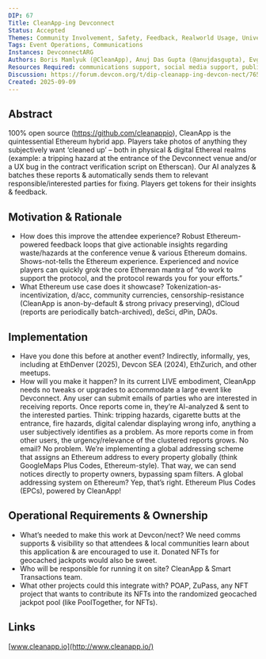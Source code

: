 ```yaml
---
DIP: 67
Title: CleanApp-ing Devconnect
Status: Accepted
Themes: Community Involvement, Safety, Feedback, Realworld Usage, Universal Adoption
Tags: Event Operations, Communications
Instances: DevconnectARG
Authors: Boris Mamlyuk (@CleanApp), Anuj Das Gupta (@anujdasgupta), Evgeny Koshelev (@eko\_2000), Ravi Lodhi (@rv_foxtrot)
Resources Required: communications support, social media support, publicity & awareness-raising
Discussion: https://forum.devcon.org/t/dip-cleanapp-ing-devcon-nect/7657
Created: 2025-09-09
---
```


## Abstract

100% open source (https://github.com/cleanappio), CleanApp is the quintessential Ethereum hybrid app. Players take photos of anything they subjectively want ‘cleaned up’ – both in physical & digital Ethereal realms (example: a tripping hazard at the entrance of the Devconnect venue and/or a UX bug in the contract verification script on Etherscan). Our AI analyzes & batches these reports & automatically sends them to relevant responsible/interested parties for fixing. Players get tokens for their insights & feedback.

## Motivation & Rationale

- How does this improve the attendee experience? Robust Ethereum-powered feedback loops that give actionable insights regarding waste/hazards at the conference venue & various Ethereum domains. Shows-not-tells the Ethereum experience. Experienced and novice players can quickly grok the core Etherean mantra of “do work to support the protocol, and the protocol rewards you for your efforts.”
- What Ethereum use case does it showcase? Tokenization-as-incentivization, d/acc, community currencies, censorship-resistance (CleanApp is anon-by-default & strong privacy preserving), dCloud (reports are periodically batch-archived), deSci, dPin, DAOs.

## Implementation

- Have you done this before at another event? Indirectly, informally, yes, including at EthDenver (2025), Devcon SEA (2024), EthZurich, and other meetups.
- How will you make it happen? In its current LIVE embodiment, CleanApp needs no tweaks or upgrades to accommodate a large event like Devconnect. Any user can submit emails of parties who are interested in receiving reports. Once reports come in, they’re AI-analyzed & sent to the interested parties. Think: tripping hazards, cigarette butts at the entrance, fire hazards, digital calendar displaying wrong info, anything a user subjectively identifies as a problem. As more reports come in from other users, the urgency/relevance of the clustered reports grows. No email? No problem. We’re implementing a global addressing scheme that assigns an Ethereum address to every property globally (think GoogleMaps Plus Codes, Ethereum-style). That way, we can send notices directly to property owners, bypassing spam filters. A global addressing system on Ethereum? Yep, that’s right. Ethereum Plus Codes (EPCs), powered by CleanApp\!

## Operational Requirements & Ownership

- What’s needed to make this work at Devcon/nect? We need comms supports & visibility so that attendees & local communities learn about this application & are encouraged to use it. Donated NFTs for geocached jackpots would also be sweet.
- Who will be responsible for running it on site? CleanApp & Smart Transactions team.
- What other projects could this integrate with? POAP, ZuPass, any NFT project that wants to contribute its NFTs into the randomized geocached jackpot pool (like PoolTogether, for NFTs).

## Links

[www.cleanapp.io](http://www.cleanapp.io/)
